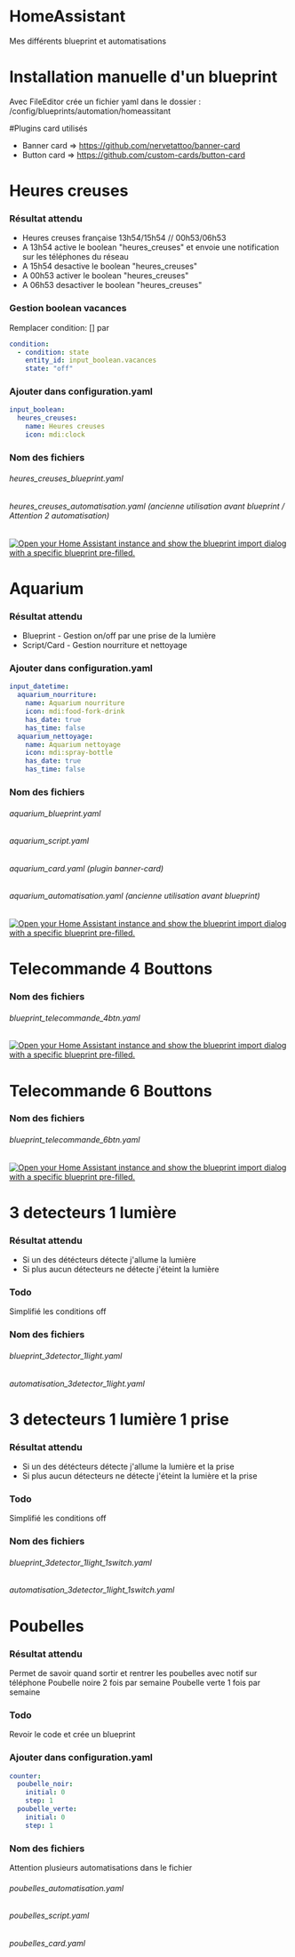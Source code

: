 # HomeAssistant
Mes différents blueprint et automatisations

# Installation manuelle d'un blueprint
Avec FileEditor crée un fichier yaml dans le dossier : /config/blueprints/automation/homeassitant

#Plugins card utilisés
* Banner card => https://github.com/nervetattoo/banner-card
* Button card => https://github.com/custom-cards/button-card

# Heures creuses
### Résultat attendu
* Heures creuses française 13h54/15h54 // 00h53/06h53
* A 13h54 active le boolean "heures_creuses" et envoie une notification sur les téléphones du réseau
* A 15h54 desactive le boolean "heures_creuses"
* A 00h53 activer le boolean "heures_creuses"
* A 06h53 desactiver le boolean "heures_creuses"

### Gestion boolean vacances
Remplacer condition: [] par
```yaml
condition:
  - condition: state
    entity_id: input_boolean.vacances
    state: "off"  
```

### Ajouter dans configuration.yaml
```yaml
input_boolean:
  heures_creuses:
    name: Heures creuses
    icon: mdi:clock    
```

### Nom des fichiers
######  heures_creuses_blueprint.yaml
######  heures_creuses_automatisation.yaml (ancienne utilisation avant blueprint / Attention 2 automatisation)

[![Open your Home Assistant instance and show the blueprint import dialog with a specific blueprint pre-filled.](https://my.home-assistant.io/badges/blueprint_import.svg)](https://my.home-assistant.io/redirect/blueprint_import/?blueprint_url=https%3A//raw.githubusercontent.com/guisx/HomeAssistant/blob/main/heures_creuses_blueprint.yaml)

# Aquarium
### Résultat attendu
* Blueprint - Gestion on/off par une prise de la lumière 
* Script/Card - Gestion nourriture et nettoyage

### Ajouter dans configuration.yaml
```yaml
input_datetime: 
  aquarium_nourriture:
    name: Aquarium nourriture
    icon: mdi:food-fork-drink
    has_date: true
    has_time: false
  aquarium_nettoyage:
    name: Aquarium nettoyage
    icon: mdi:spray-bottle
    has_date: true
    has_time: false 
```

### Nom des fichiers
######  aquarium_blueprint.yaml
######  aquarium_script.yaml
######  aquarium_card.yaml (plugin banner-card)
######  aquarium_automatisation.yaml (ancienne utilisation avant blueprint)

[![Open your Home Assistant instance and show the blueprint import dialog with a specific blueprint pre-filled.](https://my.home-assistant.io/badges/blueprint_import.svg)](https://my.home-assistant.io/redirect/blueprint_import/?blueprint_url=https%3A//raw.githubusercontent.com/guisx/HomeAssistant/blob/main/aquarium_blueprint.yaml)
    
# Telecommande 4 Bouttons

### Nom des fichiers
######  blueprint_telecommande_4btn.yaml
[![Open your Home Assistant instance and show the blueprint import dialog with a specific blueprint pre-filled.](https://my.home-assistant.io/badges/blueprint_import.svg)](https://my.home-assistant.io/redirect/blueprint_import/?blueprint_url=https%3A//raw.githubusercontent.com/guisx/HomeAssistant/blob/main/blueprint_telecommande_4btn.yaml)

# Telecommande 6 Bouttons
### Nom des fichiers
######  blueprint_telecommande_6btn.yaml
[![Open your Home Assistant instance and show the blueprint import dialog with a specific blueprint pre-filled.](https://my.home-assistant.io/badges/blueprint_import.svg)](https://my.home-assistant.io/redirect/blueprint_import/?blueprint_url=https%3A//raw.githubusercontent.com/HomeAssistant/blob/main/blueprint_telecommande_6btn.yaml)

# 3 detecteurs 1 lumière
### Résultat attendu
* Si un des détécteurs détecte j'allume la lumière
* Si plus aucun détecteurs ne détecte j'éteint la lumière

### Todo
Simplifié les conditions off

### Nom des fichiers
######  blueprint_3detector_1light.yaml
######  automatisation_3detector_1light.yaml

# 3 detecteurs 1 lumière 1 prise
### Résultat attendu
* Si un des détécteurs détecte j'allume la lumière et la prise
* Si plus aucun détecteurs ne détecte j'éteint la lumière et la prise

### Todo
Simplifié les conditions off

### Nom des fichiers
######  blueprint_3detector_1light_1switch.yaml
######  automatisation_3detector_1light_1switch.yaml

# Poubelles
### Résultat attendu
Permet de savoir quand sortir et rentrer les poubelles avec notif sur téléphone
Poubelle noire 2 fois par semaine
Poubelle verte 1 fois par semaine

### Todo
Revoir le code et crée un blueprint

### Ajouter dans configuration.yaml
```yaml
counter:
  poubelle_noir:
    initial: 0
    step: 1    
  poubelle_verte:
    initial: 0
    step: 1      
```

### Nom des fichiers
Attention plusieurs automatisations dans le fichier
######  poubelles_automatisation.yaml
######  poubelles_script.yaml
###### poubelles_card.yaml
